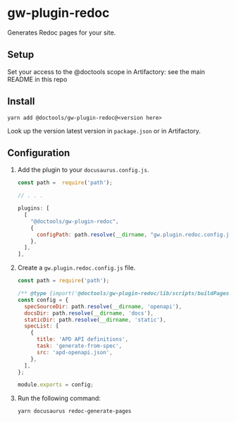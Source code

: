 # gw-plugin-redoc

Generates Redoc pages for your site.

## Setup

Set your access to the @doctools scope in Artifactory: see the main README in
this repo

## Install

```
yarn add @doctools/gw-plugin-redoc@<version here>
```

Look up the version latest version in `package.json` or in Artifactory.

## Configuration

1. Add the plugin to your `docusaurus.config.js`.

   ```js
   const path =  require('path');

   // . . .

   plugins: [
     [
       "@doctools/gw-plugin-redoc",
       {
         configPath: path.resolve(__dirname, "gw.plugin.redoc.config.js"),
       },
     ],
   ],
   ```

1. Create a `gw.plugin.redoc.config.js` file.

   ```js
   const path = require('path');

   /** @type {import('@doctools/gw-plugin-redoc/lib/scripts/buildPages').GuidewireRedocPluginProps} */
   const config = {
     specSourceDir: path.resolve(__dirname, 'openapi'),
     docsDir: path.resolve(__dirname, 'docs'),
     staticDir: path.resolve(__dirname, 'static'),
     specList: [
       {
         title: 'APD API definitions',
         task: 'generate-from-spec',
         src: 'apd-openapi.json',
       },
     ],
   };

   module.exports = config;
   ```

1. Run the following command:

   ```
   yarn docusaurus redoc-generate-pages
   ```
